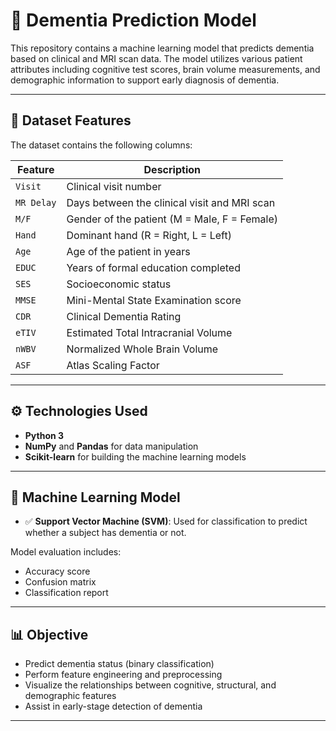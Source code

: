 # 🧠 Dementia Prediction Model

This repository contains a machine learning model that predicts dementia based on clinical and MRI scan data. The model utilizes various patient attributes including cognitive test scores, brain volume measurements, and demographic information to support early diagnosis of dementia.

---

## 📁 Dataset Features

The dataset contains the following columns:

| Feature       | Description |
|---------------|-------------|
| `Visit`       | Clinical visit number |
| `MR Delay`    | Days between the clinical visit and MRI scan |
| `M/F`         | Gender of the patient (M = Male, F = Female) |
| `Hand`        | Dominant hand (R = Right, L = Left) |
| `Age`         | Age of the patient in years |
| `EDUC`        | Years of formal education completed |
| `SES`         | Socioeconomic status  |
| `MMSE`        | Mini-Mental State Examination score  |
| `CDR`         | Clinical Dementia Rating |
| `eTIV`        | Estimated Total Intracranial Volume |
| `nWBV`        | Normalized Whole Brain Volume |
| `ASF`         | Atlas Scaling Factor |


---

## ⚙️ Technologies Used

- **Python 3**
- **NumPy** and **Pandas** for data manipulation
- **Scikit-learn** for building the machine learning models

---

## 🧪 Machine Learning Model

- ✅ **Support Vector Machine (SVM)**: Used for classification to predict whether a subject has dementia or not.

Model evaluation includes:
- Accuracy score
- Confusion matrix
- Classification report

---

## 📊 Objective

- Predict dementia status (binary classification)
- Perform feature engineering and preprocessing
- Visualize the relationships between cognitive, structural, and demographic features
- Assist in early-stage detection of dementia

---
